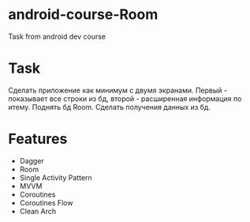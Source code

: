 # android-course-Room

Task from android dev course

# Task

Сделать приложение как минимум с двумя экранами. Первый - показывает все строки из бд, второй -
расширенная информация по итему. Поднять бд Room. Сделать получения данных из бд.

# Features

- Dagger
- Room
- Single Activity Pattern
- MVVM
- Coroutines
- Coroutines Flow
- Clean Arch
